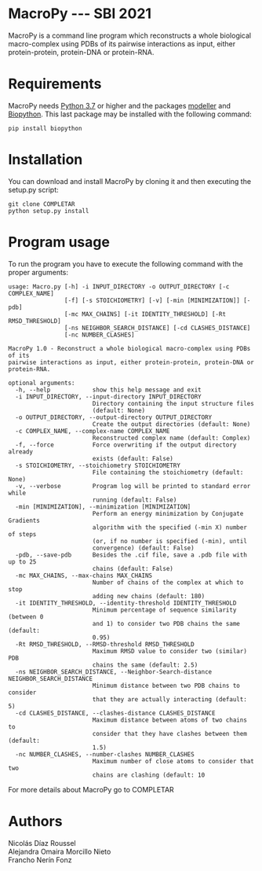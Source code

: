 **MacroPy --- SBI 2021**
==============================

MacroPy is a command line program which reconstructs a whole biological macro-complex using PDBs of its pairwise interactions as input, either protein-protein, protein-DNA or protein-RNA.




# Requirements
MacroPy needs [Python 3.7](https://www.python.org/downloads/) or higher and the packages [modeller](https://salilab.org/modeller/download_installation.html) and [Biopython](https://biopython.org/). This last package may be installed with the following command:
```
pip install biopython
```

# Installation
You can download and install MacroPy by cloning it and then executing the setup.py script:
```
git clone COMPLETAR
python setup.py install
```

# Program usage
To run the program you have to execute the following command with the proper arguments:
```
usage: Macro.py [-h] -i INPUT_DIRECTORY -o OUTPUT_DIRECTORY [-c COMPLEX_NAME]
                [-f] [-s STOICHIOMETRY] [-v] [-min [MINIMIZATION]] [-pdb]
                [-mc MAX_CHAINS] [-it IDENTITY_THRESHOLD] [-Rt RMSD_THRESHOLD]
                [-ns NEIGHBOR_SEARCH_DISTANCE] [-cd CLASHES_DISTANCE]
                [-nc NUMBER_CLASHES]

MacroPy 1.0 - Reconstruct a whole biological macro-complex using PDBs of its
pairwise interactions as input, either protein-protein, protein-DNA or
protein-RNA.

optional arguments:
  -h, --help            show this help message and exit
  -i INPUT_DIRECTORY, --input-directory INPUT_DIRECTORY
                        Directory containing the input structure files
                        (default: None)
  -o OUTPUT_DIRECTORY, --output-directory OUTPUT_DIRECTORY
                        Create the output directories (default: None)
  -c COMPLEX_NAME, --complex-name COMPLEX_NAME
                        Reconstructed complex name (default: Complex)
  -f, --force           Force overwriting if the output directory already
                        exists (default: False)
  -s STOICHIOMETRY, --stoichiometry STOICHIOMETRY
                        File containing the stoichiometry (default: None)
  -v, --verbose         Program log will be printed to standard error while
                        running (default: False)
  -min [MINIMIZATION], --minimization [MINIMIZATION]
                        Perform an energy minimization by Conjugate Gradients
                        algorithm with the specified (-min X) number of steps
                        (or, if no number is specified (-min), until
                        convergence) (default: False)
  -pdb, --save-pdb      Besides the .cif file, save a .pdb file with up to 25
                        chains (default: False)
  -mc MAX_CHAINS, --max-chains MAX_CHAINS
                        Number of chains of the complex at which to stop
                        adding new chains (default: 180)
  -it IDENTITY_THRESHOLD, --identity-threshold IDENTITY_THRESHOLD
                        Minimum percentage of sequence similarity (between 0
                        and 1) to consider two PDB chains the same (default:
                        0.95)
  -Rt RMSD_THRESHOLD, --RMSD-threshold RMSD_THRESHOLD
                        Maximum RMSD value to consider two (similar) PDB
                        chains the same (default: 2.5)
  -ns NEIGHBOR_SEARCH_DISTANCE, --Neighbor-Search-distance NEIGHBOR_SEARCH_DISTANCE
                        Minimum distance between two PDB chains to consider
                        that they are actually interacting (default: 5)
  -cd CLASHES_DISTANCE, --clashes-distance CLASHES_DISTANCE
                        Maximum distance between atoms of two chains to
                        consider that they have clashes between them (default:
                        1.5)
  -nc NUMBER_CLASHES, --number-clashes NUMBER_CLASHES
                        Maximum number of close atoms to consider that two
                        chains are clashing (default: 10

```


For more details about MacroPy go to COMPLETAR

# Authors
Nicolás Díaz Roussel  
Alejandra Omaira Morcillo Nieto  
Francho Nerín Fonz  